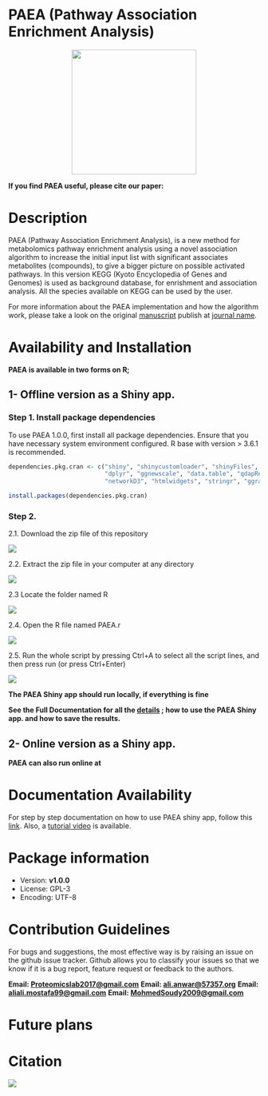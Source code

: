 # PAEA (Pathway Association Enrichment Analysis)

<p align="center">
  <img width="250" height="250" src="https://raw.githubusercontent.com/AliYoussef96/PAEA/main/logos/paealogo.png">
</p>


**If you find PAEA useful, please cite our paper:**


# Description

PAEA (Pathway Association Enrichment Analysis), is a new method for metabolomics pathway enrichment analysis using a novel association algorithm to increase the initial input list with significant associates metabolites (compounds), to give a bigger picture on possible activated pathways. In this version KEGG (Kyoto Encyclopedia of Genes and Genomes) is used as background database, for enrishment and association analysis. All the species available on KEGG can be used by the user.

For more information about the PAEA implementation and how the algorithm work, please take a look on the original [manuscript]() publish at [journal name]().

# Availability and Installation 


**PAEA is available in two forms on R;**

## 1- Offline version as a Shiny app.

### Step 1. Install package dependencies 

To use PAEA 1.0.0, first install all package dependencies. Ensure that you have necessary system environment configured. R base with version > 3.6.1 is recommended.


```R
dependencies.pkg.cran <- c("shiny", "shinycustomloader", "shinyFiles", "rhandsontable", "shinythemes", "shinyjs", "ggplot2" , 
                           "dplyr", "ggnewscale", "data.table", "qdapRegex", "VennDiagram" , "reshape2", "igraph",
                           "networkD3", "htmlwidgets", "stringr", "ggraph")

install.packages(dependencies.pkg.cran)

```
### Step 2. 

2.1. Download the zip file of this repository 

![](https://raw.githubusercontent.com/AliYoussef96/PAEA/main/for_installation/1.jpg)

2.2. Extract the zip file in your computer at any directory

![](https://raw.githubusercontent.com/AliYoussef96/PAEA/main/for_installation/2.jpg)

2.3 Locate the folder named R 

![](https://raw.githubusercontent.com/AliYoussef96/PAEA/main/for_installation/3.jpg)

2.4. Open the R file named PAEA.r

![](https://raw.githubusercontent.com/AliYoussef96/PAEA/main/for_installation/4.jpg)

2.5. Run the whole script by pressing Ctrl+A to select all the script lines, and then press run (or press Ctrl+Enter)

![](https://raw.githubusercontent.com/AliYoussef96/PAEA/main/for_installation/5.jpg)

**The PAEA Shiny app should run locally, if everything is fine**

**See the Full Documentation for all the [details]() ; how to use the PAEA Shiny app. and how to save the results.**

## 2-	Online version as a Shiny app.

**PAEA can also run online at**

# Documentation Availability

For step by step documentation on how to use PAEA shiny app, follow this [link](https://github.com/AliYoussef96/PAEA/blob/main/Documentation.pdf). Also, a [tutorial video](https://drive.google.com/file/d/1OKhkrU4O7niL-UA25bD4dy4t1VU9UiBq/view) is available.



# Package information

- Version: **v1.0.0**
- License: GPL-3
- Encoding: UTF-8


# Contribution Guidelines

For bugs and suggestions, the most effective way is by raising an issue on the github issue tracker. Github allows you to classify your issues so that we know if it is a bug report, feature request or feedback to the authors.

**Email: Proteomicslab2017@gmail.com**
**Email: ali.anwar@57357.org**
**Email: aliali.mostafa99@gmail.com**
**Email: MohmedSoudy2009@gmail.com**

# Future plans

# Citation

![](https://www.57357.org/app/uploads/2019/12/logo-2.png)
